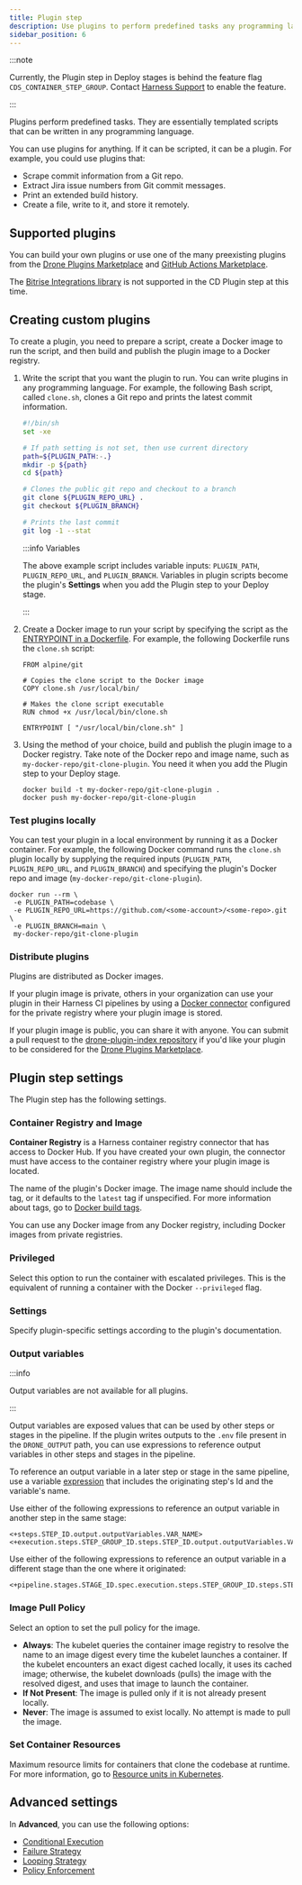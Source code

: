 ```yaml
---
title: Plugin step
description: Use plugins to perform predefined tasks any programming language.
sidebar_position: 6
---
```


:::note

Currently, the Plugin step in Deploy stages is behind the feature flag `CDS_CONTAINER_STEP_GROUP`. Contact [Harness Support](mailto:support@harness.io) to enable the feature.

:::

Plugins perform predefined tasks. They are essentially templated scripts that can be written in any programming language.

You can use plugins for anything. If it can be scripted, it can be a plugin. For example, you could use plugins that:

- Scrape commit information from a Git repo.
- Extract Jira issue numbers from Git commit messages.
- Print an extended build history.
- Create a file, write to it, and store it remotely.

## Supported plugins

You can build your own plugins or use one of the many preexisting plugins from the [Drone Plugins Marketplace](https://plugins.drone.io/) and [GitHub Actions Marketplace](https://github.com/marketplace?type=actions).

The [Bitrise Integrations library](https://bitrise.io/integrations/steps) is not supported in the CD Plugin step at this time.


## Creating custom plugins

To create a plugin, you need to prepare a script, create a Docker image to run the script, and then build and publish the plugin image to a Docker registry.

1. Write the script that you want the plugin to run. You can write plugins in any programming language. For example, the following Bash script, called `clone.sh`, clones a Git repo and prints the latest commit information.

   ```bash
   #!/bin/sh
   set -xe

   # If path setting is not set, then use current directory
   path=${PLUGIN_PATH:-.}
   mkdir -p ${path}
   cd ${path}

   # Clones the public git repo and checkout to a branch
   git clone ${PLUGIN_REPO_URL} .
   git checkout ${PLUGIN_BRANCH}

   # Prints the last commit
   git log -1 --stat
   ```

   :::info Variables

   The above example script includes variable inputs: `PLUGIN_PATH`, `PLUGIN_REPO_URL`, and `PLUGIN_BRANCH`. Variables in plugin scripts become the plugin's **Settings** when you add the Plugin step to your Deploy stage.

   :::

2. Create a Docker image to run your script by specifying the script as the [ENTRYPOINT in a Dockerfile](https://docs.docker.com/develop/develop-images/dockerfile_best-practices/#entrypoint). For example, the following Dockerfile runs the `clone.sh` script:

   ```
   FROM alpine/git

   # Copies the clone script to the Docker image
   COPY clone.sh /usr/local/bin/

   # Makes the clone script executable
   RUN chmod +x /usr/local/bin/clone.sh

   ENTRYPOINT [ "/usr/local/bin/clone.sh" ]
   ```

3. Using the method of your choice, build and publish the plugin image to a Docker registry. Take note of the Docker repo and image name, such as `my-docker-repo/git-clone-plugin`. You need it when you add the Plugin step to your Deploy stage.

   ```
   docker build -t my-docker-repo/git-clone-plugin .
   docker push my-docker-repo/git-clone-plugin
   ```

### Test plugins locally

You can test your plugin in a local environment by running it as a Docker container. For example, the following Docker command runs the `clone.sh` plugin locally by supplying the required inputs (`PLUGIN_PATH`, `PLUGIN_REPO_URL`, and `PLUGIN_BRANCH`) and specifying the plugin's Docker repo and image (`my-docker-repo/git-clone-plugin`).

```
docker run --rm \
 -e PLUGIN_PATH=codebase \
 -e PLUGIN_REPO_URL=https://github.com/<some-account>/<some-repo>.git \
 -e PLUGIN_BRANCH=main \
 my-docker-repo/git-clone-plugin
```

### Distribute plugins

Plugins are distributed as Docker images.

If your plugin image is private, others in your organization can use your plugin in their Harness CI pipelines by using a [Docker connector](/docs/platform/Connectors/Cloud-providers/ref-cloud-providers/docker-registry-connector-settings-reference) configured for the private registry where your plugin image is stored.

If your plugin image is public, you can share it with anyone. You can submit a pull request to the [drone-plugin-index repository](https://github.com/drone/drone-plugin-index) if you'd like your plugin to be considered for the [Drone Plugins Marketplace](https://plugins.drone.io/).


## Plugin step settings

The Plugin step has the following settings.

### Container Registry and Image

**Container Registry** is a Harness container registry connector that has access to Docker Hub. If you have created your own plugin, the connector must have access to the container registry where your plugin image is located.

The name of the plugin's Docker image. The image name should include the tag, or it defaults to the `latest` tag if unspecified. For more information about tags, go to [Docker build tags](https://docs.docker.com/engine/reference/commandline/build/#tag).

You can use any Docker image from any Docker registry, including Docker images from private registries.


### Privileged

Select this option to run the container with escalated privileges. This is the equivalent of running a container with the Docker `--privileged` flag.


### Settings

Specify plugin-specific settings according to the plugin's documentation. 

### Output variables

:::info

Output variables are not available for all plugins.

:::

Output variables are exposed values that can be used by other steps or stages in the pipeline. If the plugin writes outputs to the `.env` file present in the `DRONE_OUTPUT` path, you can use expressions to reference output variables in other steps and stages in the pipeline.

To reference an output variable in a later step or stage in the same pipeline, use a variable [expression](/docs/platform/variables-and-expressions/runtime-inputs/#expressions) that includes the originating step's Id and the variable's name.

Use either of the following expressions to reference an output variable in another step in the same stage:


```
<+steps.STEP_ID.output.outputVariables.VAR_NAME>
<+execution.steps.STEP_GROUP_ID.steps.STEP_ID.output.outputVariables.VAR_NAME>
```

Use either of the following expressions to reference an output variable in a different stage than the one where it originated:

```
<+pipeline.stages.STAGE_ID.spec.execution.steps.STEP_GROUP_ID.steps.STEP_ID.output.outputVariables.VAR_NAME>
```


### Image Pull Policy

Select an option to set the pull policy for the image.

* **Always**: The kubelet queries the container image registry to resolve the name to an image digest every time the kubelet launches a container. If the kubelet encounters an exact digest cached locally, it uses its cached image; otherwise, the kubelet downloads (pulls) the image with the resolved digest, and uses that image to launch the container.
* **If Not Present**: The image is pulled only if it is not already present locally.
* **Never**: The image is assumed to exist locally. No attempt is made to pull the image.

### Set Container Resources

Maximum resource limits for containers that clone the codebase at runtime. For more information, go to [Resource units in Kubernetes](https://kubernetes.io/docs/concepts/configuration/manage-resources-containers/#resource-units-in-kubernetes).


## Advanced settings

In **Advanced**, you can use the following options:

* [Conditional Execution](/docs/platform/pipelines/w_pipeline-steps-reference/step-skip-condition-settings/)
* [Failure Strategy](/docs/platform/pipelines/w_pipeline-steps-reference/step-failure-strategy-settings/)
* [Looping Strategy](/docs/platform/pipelines/looping-strategies-matrix-repeat-and-parallelism/)
* [Policy Enforcement](/docs/platform/governance/policy-as-code/harness-governance-overview/)